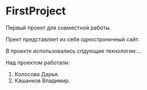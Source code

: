 # FirstProject
Первый проект для совместной работы.

Прект представляет из себя одностроничный сайт.

В проекте использовались слдующие технологии:...

Над проектом работали:
1. Колосова Дарья.
2. Кашанков Владимир.


